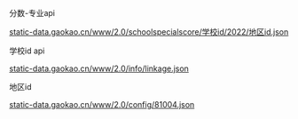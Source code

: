 分数-专业api

[static-data.gaokao.cn/www/2.0/schoolspecialscore/学校id/2022/地区id.json](https://static-data.gaokao.cn/www/2.0/schoolspecialscore/935/2022/52.json)



学校id api

[static-data.gaokao.cn/www/2.0/info/linkage.json](https://static-data.gaokao.cn/www/2.0/info/linkage.json)


地区id

[static-data.gaokao.cn/www/2.0/config/81004.json](https://static-data.gaokao.cn/www/2.0/config/81004.json)
